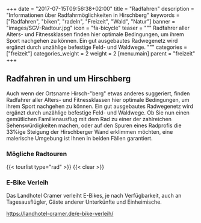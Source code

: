 +++
date = "2017-07-15T09:56:38+02:00"
title = "Radfahren"
description = "Informationen über Radfahrmöglichkeiten in Hirschberg"
keywords = ["Radfahren", "biken", "radeln", "Freizeit", "Wald", "Natur"]
banner = "images/SGV-Radtour.jpg"
icon = "fa-bicycle"
teaser = """
Radfahrer aller Alters- und Fitnessklassen finden hier optimale Bedingungen, um ihrem Sport nachgehen zu können. 
Ein gut ausgebautes Radwegenetz wird ergänzt durch unzählige befestige Feld- und Waldwege.
"""
categories = ["freizeit"]
categories_weight = 2
weight = 2
[menu.main]
    parent = "freizeit"
+++

## Radfahren in und um Hirschberg

Auch wenn der Ortsname Hirsch-"berg" etwas anderes suggeriert, finden Radfahrer aller Alters- und Fitnessklassen hier 
optimale Bedingungen, um ihrem Sport nachgehen zu können. Ein gut ausgebautes Radwegenetz wird ergänzt durch unzählige
befestige Feld- und Waldwege. Ob Sie nun einen gemütlichen Familienausflug mit dem Rad zu einer der zahlreichen
Sehenswürdigkeiten machen, oder auf den Spuren eines Radprofis die 33%ige Steigung der Hirschberger Wand 
erklimmen möchten, eine malerische Umgebung ist Ihnen in beiden Fällen garantiert.


### Mögliche Radtouren

{{< tourlist type="rad" >}}
{{< clear >}}

### E-Bike Verleih

Das Landhotel Cramer verleiht E-Bikes, je nach Verfügbarkeit, auch an Tagesausflügler, Gäste anderer Unterkünfte und Einheimische.

https://landhotel-cramer.de/e-bike-verleih/